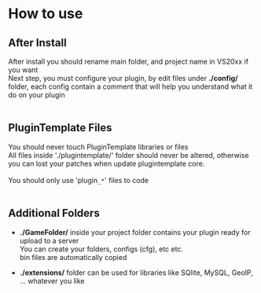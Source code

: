 # How to use #

## After Install ##

After install you should rename main folder, and project name in VS20xx if you want<br>
Next step, you must configure your plugin, by edit files under <b>./config/</b> folder, each config contain a comment that will help you understand what it do on your plugin<br>
<br>
<h2>PluginTemplate Files</h2>

You should never touch PluginTemplate libraries or files<br>
All files inside './plugintemplate/' folder should never be altered, otherwise you can lost your patches when update plugintemplate core.<br>
<br>
You should only use 'plugin<code>_*</code>' files to code<br>
<br>
<h2>Additional Folders</h2>

<ul><li><b>./GameFolder/</b> inside your project folder contains your plugin ready for upload to a server<br>You can create your folders, configs (cfg), etc etc.<br>bin files are automatically copied</li></ul>


<ul><li><b>./extensions/</b> folder can be used for libraries like SQlite, MySQL, GeoIP, ... whatever you like